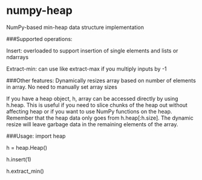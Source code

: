 # numpy-heap
NumPy-based min-heap data structure implementation

###Supported operations:

Insert:  overloaded to support insertion of single elements and lists or ndarrays

Extract-min:  can use like extract-max if you multiply inputs by -1


###Other features:
Dynamically resizes array based on number of elements in array.  No need to manually set array sizes

If you have a heap object, h, array can be accessed directly by using h.heap.  This is useful if you need to slice 
chunks of the heap out without affecting heap or if you want to use NumPy functions on the heap.  Remember that the 
heap data only goes from h.heap[:h.size].  The dynamic resize will leave garbage data in the remaining elements of the 
array.


###Usage:
import heap

h = heap.Heap()

h.insert(1)

h.extract_min()